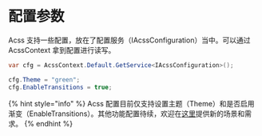 # 配置参数

Acss 支持一些配置，放在了配置服务（IAcssConfiguration）当中。可以通过 AcssContext 拿到配置进行读写。

```csharp
var cfg = AcssContext.Default.GetService<IAcssConfiguration>();

cfg.Theme = "green";
cfg.EnableTransitions = true;
```

{% hint style="info" %}
Acss 配置目前仅支持设置主题（Theme）和是否启用渐变（EnableTransitions）。其他功能配置待续，欢迎在[这里](https://github.com/liwuqingxin/Avalonia.Css/issues)提供新的场景和需求。
{% endhint %}
